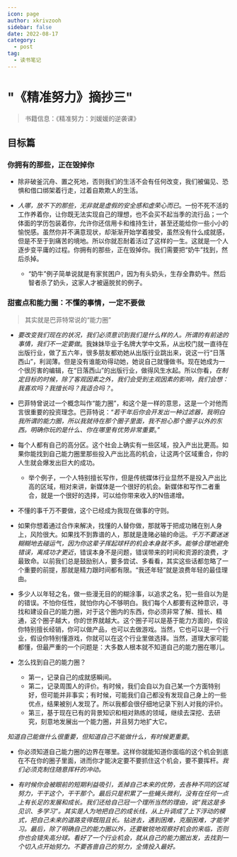 ```yaml
---
icon: page
author: xkrivzooh
sidebar: false
date: 2022-08-17
category:
  - post
tag:
  - 读书笔记
---
```


# "《精准努力》摘抄三"


> 书籍信息：《精准努力：刘媛媛的逆袭课》

## 目标篇

### 你拥有的那些，正在毁掉你

- 除非破釜沉舟、置之死地，否则我们的生活不会有任何改变，我们被偏见、恐惧和借口绑架着行走，过着自欺欺人的生活。

- *人哪，放不下的那些，无非就是虚假的安全感和虚荣心而已*。一份不死不活的工作养着你，让你既无法实现自己的理想，也不会买不起当季的流行品；一个体面的学历包装着你，允许你还信用卡和维持生计，甚至还能给你一些小小的愉悦感。虽然你并不满意现状，却渐渐开始学着接受，虽然没有什么成就感，但是不至于到痛苦的境地。所以你就忍耐着活过了这样的一生。这就是一个人逐步变平庸的过程。你拥有的那些，正在毁掉你。我们需要把“奶牛”找到，然后杀掉。
    - “奶牛”例子简单说就是有家贫困户，因为有头奶头，生存全靠奶牛。然后智者杀了奶头，这家人才被逼脱贫的例子。

### 甜蜜点和能力圈：不懂的事情，一定不要做

> 其实就是巴菲特常说的“能力圈”

- *要改变我们现在的状况，我们必须意识到我们是什么样的人。所谓的有前途的事情，我们不一定要做*。我妹妹毕业于名牌大学中文系，从出校门就一直待在出版行业，做了五六年，很多朋友都劝她从出版行业跳出来，说这一行“日落西山”，利润薄。但是没有谁能劝得动她，她说自己就懂做书。现在她成为一个很厉害的编辑，在“日落西山”的出版行业，做得风生水起。所以你看，*在制定目标的时候，除了客观因素之外，我们会受到主观因素的影响，我们会想：我喜欢吗？我擅长吗？我适合吗？*。

- 巴菲特曾说过一个概念叫作“能力圈”，和这个是一样的意思，这是一个对他而言很重要的投资理念。巴菲特说：“*若干年后你会开发出一种过滤器，我明白我所谓的能力圈，所以我就待在那个圈子里面，我不担心那个圈子以外的东西。明确你玩的是什么、你在哪里有优势非常重要*。”

- 每个人都有自己的高分区。这个社会上确实有一些区域，投入产出比更高。如果你能找到自己能力圈里那些投入产出比高的机会，让这两个区域重合，你的人生就会爆发出巨大的成功。
    - 举个例子，一个人特别擅长写作，但是传统媒体行业显然不是投入产出比高的区域，相对来讲，新媒体是一个很好的机会。新媒体和写作二者重合，就是一个很好的选择，可以给你带来收入的N倍递增。

- 不懂的事千万不要做，这个已经成为我现在做事的守则。

- 如果你想着通过合作来解决，找懂的人替你做，那就等于把成功赌在别人身上，风险很大。如果找不到靠谱的人，那就是逢赌必输的命运。*千万不要迷迷糊糊地去碰运气，因为你这辈子挥起球杆的机会本身就不多。能够合理地避免错误，离成功才更近*，错误本身不是问题，错误带来的时间和资源的浪费，才最致命。以前我们总是鼓励别人，要多尝试、多看看，其实这些话都忽略了一个重要的前提，那就是精力跟时间都有限。“我还年轻”就是浪费年轻的最佳理由。

- 多少人以年轻之名，做一些漫无目的的糊涂事，以追求之名，犯一些自以为是的错误。不怕你任性，就怕你内心不够明白。我们每个人都要有这种意识，寻找和建设自己的能力圈，对于这个圈内的东西，你必须非常了解、擅长、精通，这个圈子越大，你的世界就越大。这个圈子可以是基于能力方面的，假设你特别擅长经销，你可以做产品，也可以去做游戏。当然，它也可以是一个行业，假设你特别懂游戏，你就可以在这个行业里做选择。当然，道理大家可能都懂，但最严重的一个问题是：大多数人根本就不知道自己的能力圈在哪儿。

- 怎么找到自己的能力圈？
    - 第一，记录自己的成就感瞬间。
    - 第二，记录周围人的评价。有时候，我们会自以为自己某一个方面特别好，但可能并非事实；有时候，可能我们自己都没有发现自己身上的一些优点，结果被别人发现了。所以我都会很仔细地记录下别人对我的评价。
    - 第三，基于现在已有的背景知识和相对熟练的领域，继续去深挖、去研究，刻意地发展出一个能力圈，并且努力地扩大它。

*知道自己能做什么很重要，但知道自己不能做什么，有时候更重要*。

- 你必须知道自己能力圈的边界在哪里。这样你就能知道你面临的这个机会到底在不在你的圈子里面，进而你才能决定要不要抓住这个机会，要不要挥杆。*我们必须克制住随意挥杆的冲动。*

- *有时候你会被眼前的短期利益吸引，丢掉自己本来的优势，去各种不同的区域努力，干干这个，干干那个。最后只是积累了一些蝇头微利，没有在任何一点上有长足的发展和成长。我们还给自己冠一个理所当然的理由，说“我这是多见识、多学习”。其实是人为地把自己的成长线，从上升调成了上下浮动的模式，把自己未来的道路变得既阻且长。钻进去，遇到困难，克服困难，才能学习。最后，除了明确自己的能力圈以外，还要敏锐地观察好机会的来临，否则你也会错失高分球。看好了一个行业机会，就从自己的能力圈出发，去找到一个切入点开始努力。不要吝啬自己的努力，全情投入最好。*
